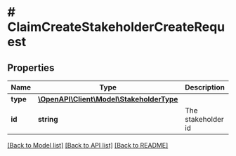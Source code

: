 # # ClaimCreateStakeholderCreateRequest

## Properties

Name | Type | Description | Notes
------------ | ------------- | ------------- | -------------
**type** | [**\OpenAPI\Client\Model\StakeholderType**](StakeholderType.md) |  |
**id** | **string** | The stakeholder id |

[[Back to Model list]](../../README.md#models) [[Back to API list]](../../README.md#endpoints) [[Back to README]](../../README.md)
